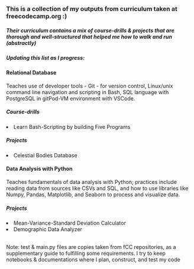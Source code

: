 <h3> This is a collection of my outputs from curriculum taken at freecodecamp.org :) </h3>
<h5> Their curriculum contains a mix of course-drills & projects that are thorough and well-structured that helped me how to walk and run (abstractly) </h5>
<h5> Updating this list as I progress: </h5>
<h4>Relational Database</h4>
<p>
Teaches use of developer tools - Git - for version control, Linux/unix command line navigation and scripting in Bash,
 SQL language with PostgreSQL in gitPod-VM environment with VSCode. 
</p>
<h5>Course-drills</h5>
<li>Learn Bash-Scripting by building Five Programs</li>
<h5>Projects</h5>
<li> Celestial Bodies Database</li>

<h4>Data Analysis with Python</h4>
<p>Teaches fundamentals of data analysis with Python;
  practices include reading data from sources like CSVs and SQL, 
  and how to use libraries like Numpy, Pandas, Matplotlib, and Seaborn to process and visualize data.
</p>
<h5>Projects</h5>
<li>Mean-Variance-Standard Deviation Calculator</li>
<li>Demographic Data Analyzer</li><br>

<p> 
 Note: test & main.py files are copies taken from fCC repositories, as a supplementary guide to fulfilling some requirements.
 I try to keep notebooks & documentations where I plan, construct, and test my code
</p>
